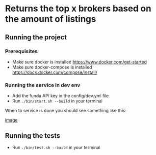 # Returns the top x brokers based on the amount of listings

## Running the project

### Prerequisites

* Make sure docker is installed https://www.docker.com/get-started
* Make sure docker-compose is installed https://docs.docker.com/compose/install/

### Running the service in dev env

* Add the funda API key in the config/dev.yml file
* Run `./bin/start.sh --build` in your terminal

When to service is done you should see something like this:

[image](./docs/result.jpg)

## Running the tests

* Run `./bin/test.sh --build` in your terminal
